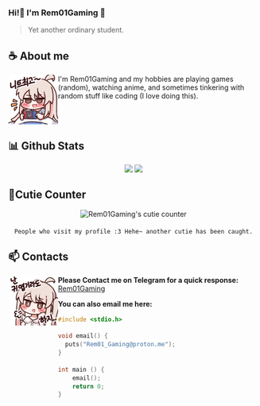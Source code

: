 ### Hi!👋 I'm Rem01Gaming 🍊
> Yet another ordinary student.

## **☕ About me**
<a href="https://rem01gaming.github.io">
    <img align="left" width="100" src="./images/mahiro_switch.png">
</a>
<p>I'm Rem01Gaming and my hobbies are playing games (random), watching anime, and sometimes tinkering with random stuff like coding (I love doing this).</p>
<br><br>

## **📊 Github Stats**
<p align="center">
    <img width="50%" src="https://github-readme-stats.vercel.app/api?username=rem01gaming&show_icons=true&count_private=true&theme=react&hide_border=true&bg_color=0D1117"/>
    <img width="50%" src="https://github-readme-stats.vercel.app/api/top-langs/?username=rem01gaming&show_icons=true&count_private=true&theme=react&hide_border=true&bg_color=0D1117&layout=compact"/>
</p>


## **🧋Cutie Counter**
<p align="center">
	<img src="https://moe-counter.glitch.me/get/@rem01gaming?theme=rule34" alt="Rem01Gaming's cutie counter"/>
	<br><br>
	<code>People who visit my profile :3 Hehe~ another cutie has been caught.</code>
</p>

## **📫 Contacts**
<a href="https://rem01gaming.github.io">
    <img align="left" width="100" src="./images/mahiro.png" />
</a>

**Please Contact me on Telegram for a quick response:** [Rem01Gaming](https://t.me/rem01gaming)

**You can also email me here:** 

```c
#include <stdio.h>

void email() {
  puts("Rem01_Gaming@proton.me");
}

int main () {
    email();
    return 0;
}
```
